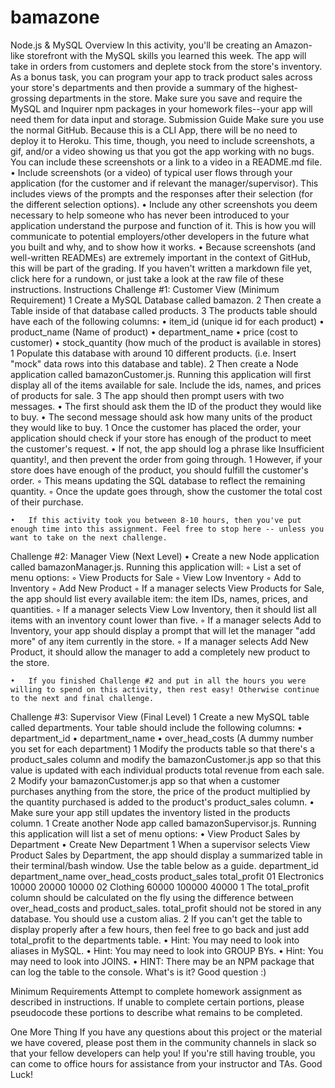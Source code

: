 # bamazone
Node.js & MySQL
Overview
In this activity, you'll be creating an Amazon-like storefront with the MySQL skills you learned this week. The app will take in orders from customers and deplete stock from the store's inventory. As a bonus task, you can program your app to track product sales across your store's departments and then provide a summary of the highest-grossing departments in the store.
Make sure you save and require the MySQL and Inquirer npm packages in your homework files--your app will need them for data input and storage.
Submission Guide
Make sure you use the normal GitHub. Because this is a CLI App, there will be no need to deploy it to Heroku. This time, though, you need to include screenshots, a gif, and/or a video showing us that you got the app working with no bugs. You can include these screenshots or a link to a video in a README.md file.
	•	Include screenshots (or a video) of typical user flows through your application (for the customer and if relevant the manager/supervisor). This includes views of the prompts and the responses after their selection (for the different selection options).
	•	Include any other screenshots you deem necessary to help someone who has never been introduced to your application understand the purpose and function of it. This is how you will communicate to potential employers/other developers in the future what you built and why, and to show how it works. 
	•	Because screenshots (and well-written READMEs) are extremely important in the context of GitHub, this will be part of the grading.
If you haven't written a markdown file yet, click here for a rundown, or just take a look at the raw file of these instructions.
Instructions
Challenge #1: Customer View (Minimum Requirement)
	1	Create a MySQL Database called bamazon.
	2	Then create a Table inside of that database called products.
	3	The products table should have each of the following columns:
	•	item_id (unique id for each product)
	•	product_name (Name of product)
	•	department_name
	•	price (cost to customer)
	•	stock_quantity (how much of the product is available in stores)
	1	Populate this database with around 10 different products. (i.e. Insert "mock" data rows into this database and table).
	2	Then create a Node application called bamazonCustomer.js. Running this application will first display all of the items available for sale. Include the ids, names, and prices of products for sale.
	3	The app should then prompt users with two messages.
	•	The first should ask them the ID of the product they would like to buy.
	•	The second message should ask how many units of the product they would like to buy.
	1	Once the customer has placed the order, your application should check if your store has enough of the product to meet the customer's request.
	•	If not, the app should log a phrase like Insufficient quantity!, and then prevent the order from going through.
	1	However, if your store does have enough of the product, you should fulfill the customer's order.
	◦	This means updating the SQL database to reflect the remaining quantity.
	◦	Once the update goes through, show the customer the total cost of their purchase.

	•	If this activity took you between 8-10 hours, then you've put enough time into this assignment. Feel free to stop here -- unless you want to take on the next challenge.

Challenge #2: Manager View (Next Level)
	•	Create a new Node application called bamazonManager.js. Running this application will:
	◦	List a set of menu options:
	◦	View Products for Sale
	◦	View Low Inventory
	◦	Add to Inventory
	◦	Add New Product
	◦	If a manager selects View Products for Sale, the app should list every available item: the item IDs, names, prices, and quantities.
	◦	If a manager selects View Low Inventory, then it should list all items with an inventory count lower than five.
	◦	If a manager selects Add to Inventory, your app should display a prompt that will let the manager "add more" of any item currently in the store.
	◦	If a manager selects Add New Product, it should allow the manager to add a completely new product to the store.

	•	If you finished Challenge #2 and put in all the hours you were willing to spend on this activity, then rest easy! Otherwise continue to the next and final challenge.

Challenge #3: Supervisor View (Final Level)
	1	Create a new MySQL table called departments. Your table should include the following columns:
	•	department_id
	•	department_name
	•	over_head_costs (A dummy number you set for each department)
	1	Modify the products table so that there's a product_sales column and modify the bamazonCustomer.js app so that this value is updated with each individual products total revenue from each sale.
	2	Modify your bamazonCustomer.js app so that when a customer purchases anything from the store, the price of the product multiplied by the quantity purchased is added to the product's product_sales column.
	•	Make sure your app still updates the inventory listed in the products column.
	1	Create another Node app called bamazonSupervisor.js. Running this application will list a set of menu options:
	•	View Product Sales by Department
	•	Create New Department
	1	When a supervisor selects View Product Sales by Department, the app should display a summarized table in their terminal/bash window. Use the table below as a guide.
department_id
department_name
over_head_costs
product_sales
total_profit
01
Electronics
10000
20000
10000
02
Clothing
60000
100000
40000
	1	The total_profit column should be calculated on the fly using the difference between over_head_costs and product_sales. total_profit should not be stored in any database. You should use a custom alias.
	2	If you can't get the table to display properly after a few hours, then feel free to go back and just add total_profit to the departments table.
	•	Hint: You may need to look into aliases in MySQL.
	•	Hint: You may need to look into GROUP BYs.
	•	Hint: You may need to look into JOINS.
	•	HINT: There may be an NPM package that can log the table to the console. What's is it? Good question :)

Minimum Requirements
Attempt to complete homework assignment as described in instructions. If unable to complete certain portions, please pseudocode these portions to describe what remains to be completed.

One More Thing
If you have any questions about this project or the material we have covered, please post them in the community channels in slack so that your fellow developers can help you! If you're still having trouble, you can come to office hours for assistance from your instructor and TAs.
Good Luck!
